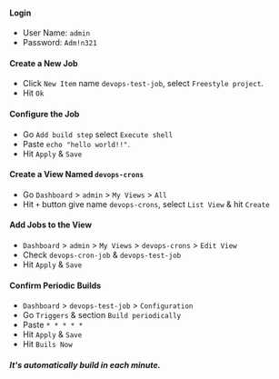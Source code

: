 #### Login

- User Name: `admin`
- Password: `Adm!n321`

#### Create a New Job

- Click `New Item` name `devops-test-job`, select `Freestyle project`.
- Hit `Ok`

#### Configure the Job

- Go `Add build step` select `Execute shell`
- Paste `echo "hello world!!"`.
- Hit `Apply` & `Save`

#### Create a View Named `devops-crons`

- Go `Dashboard` > `admin` > `My Views` > `All`
- Hit `+` button give name `devops-crons`, select `List View` & hit `Create`

#### Add Jobs to the View

- `Dashboard` > `admin` > `My Views` > `devops-crons` > `Edit View`
- Check `devops-cron-job` & `devops-test-job`
- Hit `Apply` & `Save`

#### Confirm Periodic Builds

- `Dashboard` > `devops-test-job` > `Configuration`
- Go `Triggers` & section `Build periodically`
- Paste `* * * * *`
- Hit `Apply` & `Save`
- Hit `Buils Now`

##### It's automatically build in each minute.
